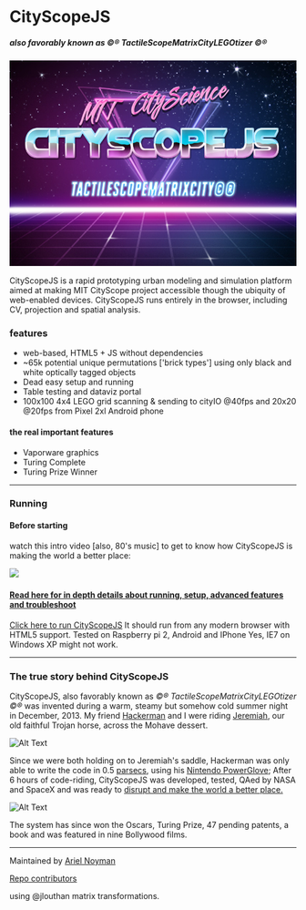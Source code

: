 # CityScopeJS

##### also favorably known as ©® TactileScopeMatrixCityLEGOtizer ©®

![](docs/csjs.jpg)

CityScopeJS is a rapid prototyping urban modeling and simulation platform aimed at making MIT CityScope project accessible though the ubiquity of web-enabled devices. CityScopeJS runs entirely in the browser, including CV, projection and spatial analysis.

### features

- web-based, HTML5 + JS without dependencies
- ~65k potential unique permutations ['brick types'] using only black and white optically tagged objects
- Dead easy setup and running
- Table testing and dataviz portal
- 100x100 4x4 LEGO grid scanning & sending to cityIO @40fps and 20x20 @20fps from Pixel 2xl Android phone

#### the real important features

- Vaporware graphics
- Turing Complete
- Turing Prize Winner

---

### Running

#### Before starting

watch this intro video [also, 80's music] to get to know how CityScopeJS is making the world a better place:

[![](http://img.youtube.com/vi/Z7v2clIaTKY/0.jpg)](http://www.youtube.com/watch?v=Z7v2clIaTKY "CityScopeJS | Intro & Setup")

#### [Read here for in depth details about running, setup, advanced features and troubleshoot](/docs/setup.md)

[Click here to run CityScopeJS](https://cityscope.github.io/CS_citysc…)
It should run from any modern browser with HTML5 support. Tested on Raspberry pi 2, Android and IPhone Yes, IE7 on Windows XP might not work.

---

### The true story behind CityScopeJS

CityScopeJS, also favorably known as _©® TactileScopeMatrixCityLEGOtizer ©®_ was invented during a warm, steamy but somehow cold summer night in December, 2013. My friend [Hackerman](https://www.youtube.com/watch?v=KEkrWRHCDQU) and I were riding [Jeremiah](https://www.youtube.com/watch?v=GBlWkNZph0s), our old faithful Trojan horse, across the Mohave dessert.

![Alt Text](https://media.giphy.com/media/oSYflamt3IEjm/giphy.gif)

Since we were both holding on to Jeremiah's saddle, Hackerman was only able to write the code in 0.5 [parsecs](https://en.wikipedia.org/wiki/Parsec "Title"), using his [Nintendo PowerGlove](https://en.wikipedia.org/wiki/Power_Glove); After 6 hours of code-riding, CityScopeJS was developed, tested, QAed by NASA and SpaceX and was ready to [disrupt and make the world a better place.](https://www.youtube.com/watch?v=J-GVd_HLlps)

![Alt Text](https://thumbs.gfycat.com/ReflectingHatefulEidolonhelvum-size_restricted.gif)

The system has since won the Oscars, Turing Prize, 47 pending patents, a book and was featured in nine Bollywood films.

---

Maintained by [Ariel Noyman](http://arielnoyman.com)

[Repo contributors](https://github.com/CityScope/CS_cityscopeJS/graphs/contributors)

using @jlouthan matrix transformations.

